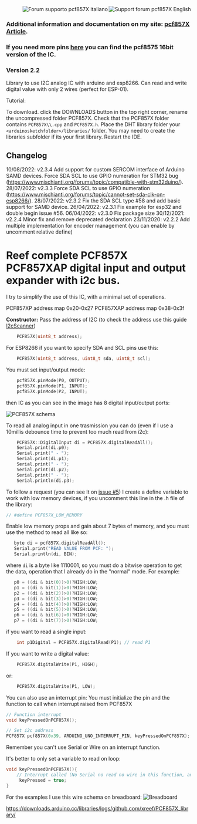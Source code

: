 <div>
<a href="https://www.mischianti.org/forums/forum/mischiantis-libraries/pcf857X-i2c-digital-i-o-expander/"><img
  src="https://github.com/xreef/LoRa_E32_Series_Library/raw/master/resources/buttonSupportForumEnglish.png" alt="Support forum pcf857X English"
   align="right"></a>
</div>
<div>
<a href="https://www.mischianti.org/it/forums/forum/le-librerie-di-mischianti/pcf857X-expander-digitale-i-o-i2c/"><img
  src="https://github.com/xreef/LoRa_E32_Series_Library/raw/master/resources/buttonSupportForumItaliano.png" alt="Forum supporto pcf857X italiano"
  align="right"></a>
</div>

#
#
#
#
#
#

### Additional information and documentation on my site: [pcf857X Article](https://www.mischianti.org/2019/01/02/pcf857X-i2c-digital-i-o-expander-fast-easy-usage/).

### If you need more pins [here](https://www.mischianti.org/2019/07/22/pcf8575-i2c-16-bit-digital-i-o-expander/) you can find the pcf8575 16bit version of the IC.

### Version 2.2

Library to use I2C analog IC with arduino and esp8266. Can read and write digital value with only 2 wires (perfect for ESP-01).

Tutorial: 

To download. click the DOWNLOADS button in the top right corner, rename the uncompressed folder PCF857X. Check that the PCF857X folder contains `PCF857X\\.cpp` and `PCF857X.h`. Place the DHT library folder your `<arduinosketchfolder>/libraries/` folder. You may need to create the libraries subfolder if its your first library. Restart the IDE.

## Changelog
10/08/2022: v2.3.4 Add support for custom SERCOM interface of Arduino SAMD devices. Force SDA SCL to use GPIO numeration for STM32 bug (https://www.mischianti.org/forums/topic/compatible-with-stm32duino/). 
28/07/2022: v2.3.3 Force SDA SCL to use GPIO numeration (https://www.mischianti.org/forums/topic/cannot-set-sda-clk-on-esp8266/).
28/07/2022: v2.3.2 Fix the SDA SCL type #58 and add basic support for SAMD device.
26/04/2022: v2.3.1 Fix example for esp32 and double begin issue #56.
06/04/2022: v2.3.0 Fix package size
30/12/2021: v2.2.4 Minor fix and remove deprecated declaration
23/11/2020: v2.2.2 Add multiple implementation for encoder management (you can enable by uncomment relative define)

# Reef complete PCF857X PCF857XAP digital input and output expander with i2c bus.
I try to simplify the use of this IC, with a minimal set of operations.

PCF857XP address map 0x20-0x27 
PCF857XAP address map 0x38-0x3f 

**Constructor:**
Pass the address of I2C (to check the address use this guide [I2cScanner](https://playground.arduino.cc/Main/I2cScanner)) 
```cpp
	PCF857X(uint8_t address);
```
For ESP8266 if you want to specify SDA and SCL pins use this:

```cpp
	PCF857X(uint8_t address, uint8_t sda, uint8_t scl);
```
You must set input/output mode:
```cpp
	pcf857X.pinMode(P0, OUTPUT);
	pcf857X.pinMode(P1, INPUT);
	pcf857X.pinMode(P2, INPUT);
```

then IC as you can see in the image has 8 digital input/output ports:

![PCF857X schema](https://github.com/xreef/PCF857X_library/blob/master/resources/PCF857X-pins.gif)

To read all analog input in one trasmission you can do (even if I use a 10millis debounce time to prevent too much read from i2c):
```cpp
	PCF857X::DigitalInput di = PCF857X.digitalReadAll();
	Serial.print(di.p0);
	Serial.print(" - ");
	Serial.print(di.p1);
	Serial.print(" - ");
	Serial.print(di.p2);
	Serial.print(" - ");
	Serial.println(di.p3);
```

To follow a request (you can see It on [issue #5](https://github.com/xreef/PCF857X_library/issues/5)) I create a define variable to work with low memory devices, if you uncomment this line in the .h file of the library:

```cpp
// #define PCF857X_LOW_MEMORY
```

Enable low memory props and gain about 7 bytes of memory, and you must use the method to read all like so:

 ```cpp
	byte di = pcf857X.digitalReadAll();
	Serial.print("READ VALUE FROM PCF: ");
	Serial.println(di, BIN);
```

where `di` is a byte like 1110001, so you must do a bitwise operation to get the data, operation that I already do in the "normal" mode. For example:

 ```cpp
	p0 = ((di & bit(0))>0)?HIGH:LOW;
	p1 = ((di & bit(1))>0)?HIGH:LOW;
	p2 = ((di & bit(2))>0)?HIGH:LOW;
	p3 = ((di & bit(3))>0)?HIGH:LOW;
	p4 = ((di & bit(4))>0)?HIGH:LOW;
	p5 = ((di & bit(5))>0)?HIGH:LOW;
	p6 = ((di & bit(6))>0)?HIGH:LOW;
	p7 = ((di & bit(7))>0)?HIGH:LOW;
 ```
 

if you want to read a single input:

```cpp
	int p1Digital = PCF857X.digitalRead(P1); // read P1
```

If you want to write a digital value:
```cpp
	PCF857X.digitalWrite(P1, HIGH);
```
or:
```cpp
	PCF857X.digitalWrite(P1, LOW);
```

You can also use an interrupt pin:
You must initialize the pin and the function to call when interrupt raised from PCF857X
```cpp
// Function interrupt
void keyPressedOnPCF857X();

// Set i2c address
PCF857X pcf857X(0x39, ARDUINO_UNO_INTERRUPT_PIN, keyPressedOnPCF857X);
```
Remember you can't use Serial or Wire on an interrupt function.

It's better to only set a variable to read on loop:
```cpp
void keyPressedOnPCF857X(){
	// Interrupt called (No Serial no read no wire in this function, and DEBUG disabled on PCF library)
	 keyPressed = true;
}
```

For the examples I use this wire schema on breadboard:
![Breadboard](https://github.com/xreef/PCF857X_library/raw/master/resources/testReadWriteLedButton_bb.png)

https://downloads.arduino.cc/libraries/logs/github.com/xreef/PCF857X_library/
